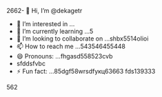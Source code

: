 2662- 👋 Hi, I’m @dekagetr
- 👀 I’m interested in ...
- 🌱 I’m currently learning ...5
- 💞️ I’m looking to collaborate on ...shbx5514olioi
- 📫 How to reach me ...543546455448
- 😄 Pronouns: ...fhgasd558523cvb
- sfddsfvbc
- ⚡ Fun fact: ...85dgf58wrsdfукц63663
fds139333
<!---ads2dfg
dekagetr/dekagetr is a ✨ special ✨ repositor456y becaus456 its `README.md` (this file) appears on your GitHub profildgfe.696
You can click the Preview link to take a look at your changes.vh
--->562
